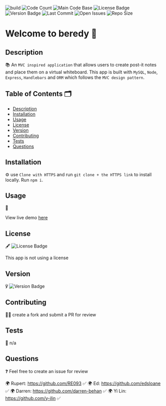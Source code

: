 ![build](https://img.shields.io/travis/darren-behan/be-redy) ![Code Count](https://img.shields.io/github/languages/count/darren-behan/be-redy) ![Main Code Base](https://img.shields.io/github/languages/top/darren-behan/be-redy) ![License Badge](https://img.shields.io/badge/license-none-blue) ![Version Badge](https://img.shields.io/badge/version-1.0-red) ![Last Commit](https://img.shields.io/github/last-commit/darren-behan/be-redy) ![Open Issues](https://img.shields.io/github/issues-raw/darren-behan/be-redy) ![Repo Size](https://img.shields.io/github/repo-size/darren-behan/be-redy)

# Welcome to beredy 👋

## Description

📚 An `MVC inspired application` that allows users to create post-it notes and place them on a virtual whiteboard. This app is built with `MySQL`, `Node`, `Express`, `Handlebars` and `ORM` which follows the `MVC design pattern`.

## Table of Contents 🗂

* [Description](#Description)
* [Installation](#Installation)
* [Usage](#Usage)
* [License](#License)
* [Version](#Version)
* [Contributing](#Contributing)
* [Tests](#Tests)
* [Questions](#Questions)

## Installation

⚙️ use `Clone with HTTPS` and run `git clone + the HTTPS link` to install locally. Run `npm i`.

## Usage

🚨

View live demo <a href="be-redy.herokuapp.com">here</a>

## License

🖋 ![License Badge](https://img.shields.io/badge/license-none-blue)

This app is not using a license

## Version

℣ ![Version Badge](https://img.shields.io/badge/version-1.0-red)

## Contributing

👩‍💻 create a fork and submit a PR for review

## Tests

🧪 n/a

## Questions

❓ Feel free to create an issue for review

🌍 Rupert: https://github.com/RE093 ✅ 
🌍 Ed:     https://github.com/edsloane ✅
🌍 Darren: https://github.com/darren-behan ✅
🌍 Yi Lin: https://github.com/y-ilin ✅